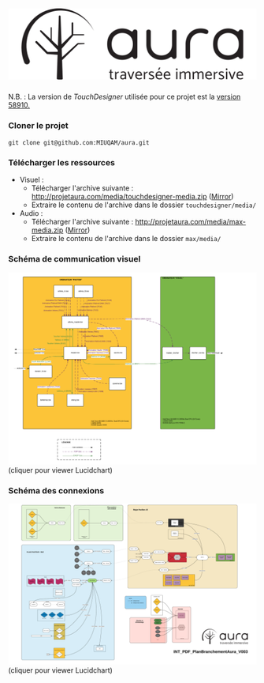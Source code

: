 # ![Aura - Traversée immersive](doc/logo.png)

N.B. : La version de _TouchDesigner_ utilisée pour ce projet est la [version 58910.](http://www.derivative.ca/Builds/TouchDesigner088.58910.64-Bit.exe)

### Cloner le projet
```
git clone git@github.com:MIUQAM/aura.git
```

### Télécharger les ressources
- Visuel :
  - Télécharger l'archive suivante : http://projetaura.com/media/touchdesigner-media.zip ([Mirror](https://drive.google.com/open?id=0B3Nb5jB8NyWPSDRBTkM1UXRfczQ))
  - Extraire le contenu de l'archive dans le dossier `touchdesigner/media/`
- Audio :
  - Télécharger l'archive suivante : http://projetaura.com/media/max-media.zip ([Mirror](https://drive.google.com/open?id=0B3Nb5jB8NyWPbDQ3VFQ5RnhhSlk))
  - Extraire le contenu de l'archive dans le dossier `max/media/`


### Schéma de communication visuel
[![Schéma de communication visuel](doc/schema_visuel.png)](https://www.lucidchart.com/documents/view/46d38f88-bbe4-4ac7-bbc7-b418d1179246)
(cliquer pour viewer Lucidchart)

### Schéma des connexions
[![Schéma de connexions](doc/schema_connexions.png)](https://www.lucidchart.com/documents/view/9890331f-64d0-4a9a-a718-01d56c739518)
(cliquer pour viewer Lucidchart)
